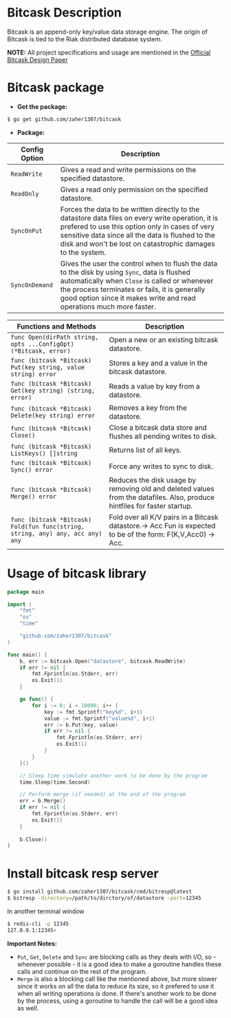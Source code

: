 # Bitcask Description
Bitcask is an append-only key/value data storage engine. The origin of Bitcask is tied to the Riak distributed database system.

**NOTE:** All project specifications and usage are mentioned in the [Official Bitcask Design Paper](https://riak.com/assets/bitcask-intro.pdf)

# Bitcask package

- **Get the package:**
```sh
$ go get github.com/zaher1307/bitcask
```
- **Package:**

| Config Option                                                 | Description                                            |
|---------------------------------------------------------------|--------------------------------------------------------|
| ```ReadWrite```| Gives a read and write permissions on the specified datastore. |
| ```ReadOnly```| Gives a read only permission on the specified datastore. |
| ```SyncOnPut```| Forces the data to be written directly to the datastore data files on every write operation, it is prefered to use this option only in cases of very sensitive data since all the data is flushed to the disk and won't be lost on catastrophic damages to the system. |
| ```SyncOnDemand```| Gives the user the control when to flush the data to the disk by using ```Sync```, data is flushed automatically when ```Close``` is called or whenever the process terminates or fails, it is generally good option since it makes write and read operations much more faster. |

| Functions and Methods                                                     | Description                                |
|---------------------------------------------------------------|--------------------------------------------------------|
| ```func Open(dirPath string, opts ...ConfigOpt) (*Bitcask, error)```| Open a new or an existing bitcask datastore. |
| ```func (bitcask *Bitcask) Put(key string, value string) error```| Stores a key and a value in the bitcask datastore. |
| ```func (bitcask *Bitcask) Get(key string) (string, error)```| Reads a value by key from a datastore. |
| ```func (bitcask *Bitcask) Delete(key string) error```| Removes a key from the datastore. |
| ```func (bitcask *Bitcask) Close()```| Close a bitcask data store and flushes all pending writes to disk. |
| ```func (bitcask *Bitcask) ListKeys() []string```| Returns list of all keys. |
| ```func (bitcask *Bitcask) Sync() error```| Force any writes to sync to disk. |
| ```func (bitcask *Bitcask) Merge() error```| Reduces the disk usage by removing old and deleted values from the datafiles. Also, produce hintfiles for faster startup. |
| ```func (bitcask *Bitcask) Fold(fun func(string, string, any) any, acc any) any```| Fold over all K/V pairs in a Bitcask datastore.→ Acc Fun is expected to be of the form: F(K,V,Acc0) → Acc. |

# Usage of bitcask library

```go
package main

import (
	"fmt"
	"os"
	"time"

	"github.com/zaher1307/bitcask"
)

func main() {
	b, err := bitcask.Open("datastore", bitcask.ReadWrite)
	if err != nil {
		fmt.Fprintln(os.Stderr, err)
		os.Exit(1)
	}

	go func() {
		for i := 0; i < 10000; i++ {
			key := fmt.Sprintf("key%d", i+1)
			value := fmt.Sprintf("value%d", i+1)
			err := b.Put(key, value)
			if err != nil {
				fmt.Fprintln(os.Stderr, err)
				os.Exit(1)
			}
		}
	}()

	// Sleep time simulate another work to be done by the program
	time.Sleep(time.Second)

	// Perform merge (if needed) at the end of the program
	err = b.Merge()
	if err != nil {
		fmt.Fprintln(os.Stderr, err)
		os.Exit(1)
	}
	
	b.Close()
}
```

# Install bitcask resp server

```sh
$ go install github.com/zaher1307/bitcask/cmd/bitresp@latest
$ bitresp -directory=/path/to/dirctory/of/datastore -port=12345
```
In another terminal window
```sh
$ redis-cli -p 12345
127.0.0.1:12345>
```

**Important Notes:**
- ```Put```, ```Get```, ```Delete``` and ```Sync``` are blocking calls as they deals with I/O, so - whenever possible - it is a good idea to make a goroutine handles these calls and continue on the rest of the program.
- ```Merge``` is also a blocking call like the mentioned above, but more slower since it works on all the data to reduce its size, so it prefered to use it when all writing operations is done. If there's another work to be done by the process, using a goroutine to handle the call will be a good idea as well.
